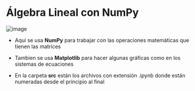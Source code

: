 # Álgebra Lineal con NumPy

![image](https://user-images.githubusercontent.com/83479030/223023528-c78032bc-50d1-49a3-8c8d-c4d9cade7a7d.png)

+ Aquí se usa **NumPy** para trabajar con las operaciones matemáticas que tienen las matrices

+ Tambien se usa **Matplotlib** para hacer algunas gráficas como en los sistemas de ecuaciones

+ En la carpeta **src** están los archivos con extensión .ipynb donde están numeradas desde el principio al final

